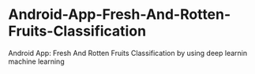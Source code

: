 # Android-App-Fresh-And-Rotten-Fruits-Classification
Android App: Fresh And Rotten Fruits Classification by using deep learnin machine learning
